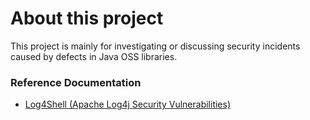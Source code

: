 # About this project

This project is mainly for investigating or discussing security incidents caused by defects in Java OSS libraries.

### Reference Documentation
* [Log4Shell (Apache Log4j Security Vulnerabilities)
  ](https://logging.apache.org/log4j/2.x/security.html)
